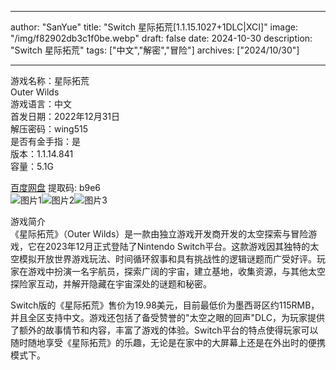 
---
author: "SanYue"
title: "Switch 星际拓荒[1.1.15.1027+1DLC|XCI]"
image: "/img/f82902db3c1f0be.webp"
draft: false
date: 2024-10-30
description: "Switch 星际拓荒"
tags: ["中文","解密","冒险"]
archives: ["2024/10/30"]

---

游戏名称：星际拓荒   
Outer Wilds    
游戏语言：中文  
首发日期：2022年12月31日  
解压密码：wing515  
是否有金手指：是  
版本：1.1.14.841   
容量：5.1G

[百度网盘](https://pan.baidu.com/s/1IqUKr6Oky9G2Ph08L-zpUA) 提取码: b9e6  
![图片1](/img/e4a650.jpg)![图片2](/img/ec95a283.jpg)![图片3](/img/624a6b8edc.jpg)  

游戏简介  
《星际拓荒》（Outer Wilds）是一款由独立游戏开发商开发的太空探索与冒险游戏，它在2023年12月正式登陆了Nintendo Switch平台。这款游戏因其独特的太空模拟开放世界游戏玩法、时间循环叙事和具有挑战性的逻辑谜题而广受好评。玩家在游戏中扮演一名宇航员，探索广阔的宇宙，建立基地，收集资源，与其他太空探险家互动，并解开隐藏在宇宙深处的谜题和秘密。

Switch版的《星际拓荒》售价为19.98美元，目前最低价为墨西哥区约115RMB，并且全区支持中文。游戏还包括了备受赞誉的"太空之眼的回声"DLC，为玩家提供了额外的故事情节和内容，丰富了游戏的体验。Switch平台的特点使得玩家可以随时随地享受《星际拓荒》的乐趣，无论是在家中的大屏幕上还是在外出时的便携模式下。
